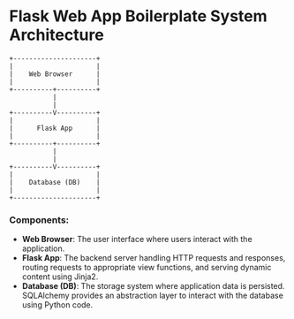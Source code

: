 # Flask Web App Boilerplate System Architecture

```
+---------------------+
|                     |
|    Web Browser      |
|                     |
+----------+----------+
           |
           |
+----------V----------+
|                     |
|      Flask App      |
|                     |
+----------+----------+
           |
           |
+----------V----------+
|                     |
|    Database (DB)    |
|                     |
+---------------------+
```

### Components:

- **Web Browser**: The user interface where users interact with the application.
- **Flask App**: The backend server handling HTTP requests and responses, routing requests to appropriate view functions, and serving dynamic content using Jinja2.
- **Database (DB)**: The storage system where application data is persisted. SQLAlchemy provides an abstraction layer to interact with the database using Python code.
